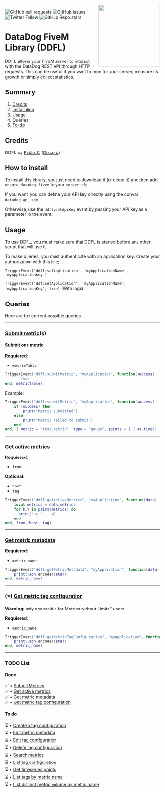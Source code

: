 <img align="right" src="https://cdn-ak.f.st-hatena.com/images/fotolife/n/nekonenene/20170508/20170508180215.png" height="200" width="200">

![GitHub pull requests](https://img.shields.io/github/issues-pr/PABLO-1610/datadog-fivem)
![GitHub issues](https://img.shields.io/github/issues/PABLO-1610/datadog-fivem)
![Twitter Follow](https://img.shields.io/twitter/follow/Pablo1610_?style=social)
![GitHub Repo stars](https://img.shields.io/github/stars/PABLO-1610/datadog-fivem?style=social)

# DataDog FiveM Library (DDFL)

DDFL allows your FiveM server to interact with the DataDog REST API through HTTP requests.
This can be useful if you want to monitor your server, measure its growth or simply collect statistics.

## Summary

1) [Credits](#credits)
3) [Installation](#how-to-install)
4) [Usage](#usage)
5) [Queries](#queries)
6) [To-do](#todo-list)

## Credits

DDFL by [Pablo Z.](https://github.com/PABLO-1610) ([Discord](https://discord.gg/Y9HJw4u6Hh))

## How to install

To install this library, you just need to download it (or clone it) 
and then add `ensure datadog-fivem` to your `server.cfg`.

If you want, you can define your API key directly using the convar `datadog_api_key`. 

Otherwise, use the `ddfl:setApiKey` event by passing your API key as a parameter to the event.

## Usage

To use DDFL, you must make sure that DDFL is started before any other script that will use it.

To make queries, you must authenticate with an application key. Create your authorization with this line;

`TriggerEvent('ddfl:setApplication', 'myApplicationName', 'myApplicationKey')`

`TriggerEvent('ddf:setApplication', 'myApplicationName', 'myApplicationKey', true)` (With logs)

## Queries

Here are the current possible queries

<hr/>

### [Submit metric(s)](https://docs.datadoghq.com/fr/api/latest/metrics/#submit-metrics)
#### Submit one metric
**Requiered**:
- `metricTable`
```lua
TriggerEvent("ddfl:submitMetric", "myApplication", function(success)
    -- Code
end, metricTable)
```
Example:
```lua
TriggerEvent("ddfl:submitMetric", "myApplication", function(success)
    if (success) then
        print("Metric submitted")
    else
        print("Metric failed to submit")
    end
end, { metric = "test.metric", type = "gauge", points = { { os.time(), 1.5 } }, tags = { "user:me", "test:ok" } })
```

<hr/>

### [Get active metrics](https://docs.datadoghq.com/fr/api/latest/metrics/#get-active-metrics-list)
**Requiered**:
- `from`

**Optional**:
- `host`
- `tag`
```lua
TriggerEvent("ddfl:getActiveMetrics", "myApplication", function(data)
    local metrics = data.metrics
    for k,v in pairs(metrics) do
      print("-> " .. v)
    end
end, from, host, tag)
```

<hr/>

### [Get metric metadata](https://docs.datadoghq.com/fr/api/latest/metrics/#get-metric-metadata)
**Requiered**:
- `metric_name`
```lua
TriggerEvent("ddfl:getMetricMetadata", "myApplication", function(data)
    print(json.encode(data))
end, metric_name)
```

<hr/>

### (⭐) [Get metric tag configuration](https://docs.datadoghq.com/fr/api/latest/metrics/#list-tag-configuration-by-name)
**__Warning__**: only accessible for Metrics without Limits™ users

**Requiered**:
- `metric_name`
```lua
TriggerEvent("ddfl:getMetricTagConfiguration", "myApplication", function(data)
    print(json.encode(data))
end, metric_name)
```

<hr/>

### TODO List
#### Done
✅ • [Submit Metrics](https://docs.datadoghq.com/fr/api/latest/metrics/#submit-metrics)<br/>
✅ • [Get active metrics](https://docs.datadoghq.com/fr/api/latest/metrics/#get-active-metrics-list)<br/>
✅ • [Get metric metadata](https://docs.datadoghq.com/fr/api/latest/metrics/#get-metric-metadata)<br/>
✅ • [Get metric tag configuration](https://docs.datadoghq.com/fr/api/latest/metrics/#list-tag-configuration-by-name)
#### To do
⌛ • [Create a tag configuration](https://docs.datadoghq.com/fr/api/latest/metrics/#create-a-tag-configuration)<br/>
⌛ • [Edit metric metadata](https://docs.datadoghq.com/fr/api/latest/metrics/#edit-metric-metadata)<br/>
⌛ • [Edit tag configuration](https://docs.datadoghq.com/fr/api/latest/metrics/#update-a-tag-configuration)<br/>
⌛ • [Delete tag configuration](https://docs.datadoghq.com/fr/api/latest/metrics/#delete-a-tag-configuration)<br/>
⌛ • [Search metrics](https://docs.datadoghq.com/fr/api/latest/metrics/#search-metrics)<br/>
⌛ • [List tag configuration](https://docs.datadoghq.com/fr/api/latest/metrics/#list-tag-configurations)<br/>
⌛ • [Get timeseries points](https://docs.datadoghq.com/fr/api/latest/metrics/#query-timeseries-points)<br/>
⌛ • [List tags by metric name](https://docs.datadoghq.com/fr/api/latest/metrics/#list-tags-by-metric-name)<br/>
⌛ • [List distinct metric volume by metric name](https://docs.datadoghq.com/fr/api/latest/metrics/#list-distinct-metric-volumes-by-metric-name)<br/>


                                                                                                                               
